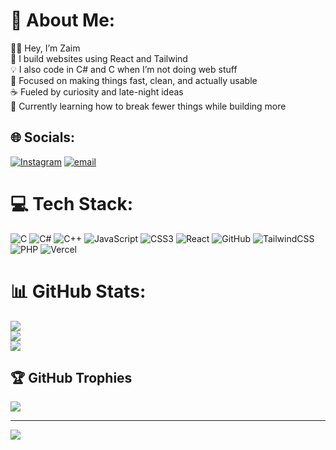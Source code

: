 # 💫 About Me:
👨‍💻 Hey, I’m Zaim<br>🔧 I build websites using React and Tailwind<br>💡 I also code in C# and C when I’m not doing web stuff<br>🚀 Focused on making things fast, clean, and actually usable<br>☕ Fueled by curiosity and late-night ideas<br>🧩 Currently learning how to break fewer things while building more


## 🌐 Socials:
[![Instagram](https://img.shields.io/badge/Instagram-%23E4405F.svg?logo=Instagram&logoColor=white)](https://instagram.com/halili_zaim) [![email](https://img.shields.io/badge/Email-D14836?logo=gmail&logoColor=white)](mailto:halilizaim@gmail.com) 

# 💻 Tech Stack:
![C](https://img.shields.io/badge/c-%2300599C.svg?style=for-the-badge&logo=c&logoColor=white) ![C#](https://img.shields.io/badge/c%23-%23239120.svg?style=for-the-badge&logo=csharp&logoColor=white) ![C++](https://img.shields.io/badge/c++-%2300599C.svg?style=for-the-badge&logo=c%2B%2B&logoColor=white) ![JavaScript](https://img.shields.io/badge/javascript-%23323330.svg?style=for-the-badge&logo=javascript&logoColor=%23F7DF1E) ![CSS3](https://img.shields.io/badge/css3-%231572B6.svg?style=for-the-badge&logo=css3&logoColor=white) ![React](https://img.shields.io/badge/react-%2320232a.svg?style=for-the-badge&logo=react&logoColor=%2361DAFB) ![GitHub](https://img.shields.io/badge/github-%23121011.svg?style=for-the-badge&logo=github&logoColor=white) ![TailwindCSS](https://img.shields.io/badge/tailwindcss-%2338B2AC.svg?style=for-the-badge&logo=tailwind-css&logoColor=white) ![PHP](https://img.shields.io/badge/php-%23777BB4.svg?style=for-the-badge&logo=php&logoColor=white) ![Vercel](https://img.shields.io/badge/vercel-%23000000.svg?style=for-the-badge&logo=vercel&logoColor=white)
# 📊 GitHub Stats:
![](https://github-readme-stats.vercel.app/api?username=zaimhalili&theme=shades-of-purple&hide_border=true&include_all_commits=false&count_private=true)<br/>
![](https://nirzak-streak-stats.vercel.app/?user=zaimhalili&theme=shades-of-purple&hide_border=true)<br/>
![](https://github-readme-stats.vercel.app/api/top-langs/?username=zaimhalili&theme=shades-of-purple&hide_border=true&include_all_commits=false&count_private=true&layout=compact)

## 🏆 GitHub Trophies
![](https://github-profile-trophy.vercel.app/?username=zaimhalili&theme=shades-of-purple&no-frame=true&no-bg=true&margin-w=4)

---
[![](https://visitcount.itsvg.in/api?id=zaimhalili&icon=4&color=10)](https://visitcount.itsvg.in)

<!-- Proudly created with GPRM ( https://gprm.itsvg.in ) -->
